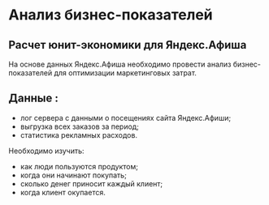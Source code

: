# Анализ бизнес-показателей 
## Расчет юнит-экономики для Яндекс.Афиша

На основе данных Яндекс.Афиша необходимо провести анализ бизнес-показателей для оптимизации маркетинговых затрат.

## Данные :

- лог сервера с данными о посещениях сайта Яндекс.Афиши;
- выгрузка всех заказов за период;
- статистика рекламных расходов.

Необходимо изучить:

- как люди пользуются продуктом;
- когда они начинают покупать;
- сколько денег приносит каждый клиент;
- когда клиент окупается.

